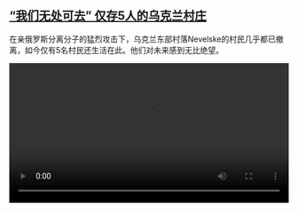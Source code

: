 <!--1640335624000-->
[“我们无处可去” 仅存5人的乌克兰村庄](https://www.dw.com/zh/%E2%80%9C%E6%88%91%E4%BB%AC%E6%97%A0%E5%A4%84%E5%8F%AF%E5%8E%BB%E2%80%9D%20%E4%BB%85%E5%AD%985%E4%BA%BA%E7%9A%84%E4%B9%8C%E5%85%8B%E5%85%B0%E6%9D%91%E5%BA%84/a-60213573)
------

<p>在亲俄罗斯分离分子的猛烈攻击下，乌克兰东部村落Nevelske的村民几乎都已撤离，如今仅有5名村民还生活在此。他们对未来感到无比绝望。</small></p><video src="https://tvdownloaddw-a.akamaihd.net/dwtv_video/flv/vdt_zh/2021/bchi211221_001_ukraine_01r_sd_avc.mp4" controls style="width:100%"></video>
